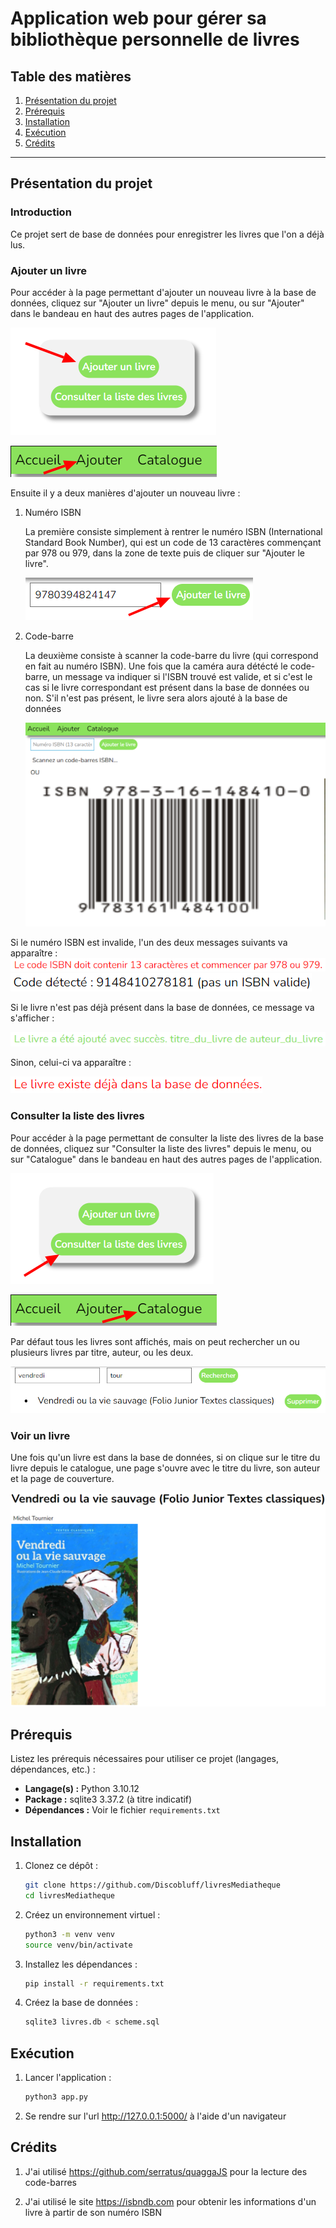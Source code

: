 # Application web pour gérer sa bibliothèque personnelle de livres

## Table des matières
1. [Présentation du projet](#presentation-du-projet)
2. [Prérequis](#prérequis)
3. [Installation](#installation)
4. [Exécution](#exécution)
5. [Crédits](#crédits)

---

## Présentation du projet

### Introduction

Ce projet sert de base de données pour enregistrer les livres que l'on a déjà lus.

### Ajouter un livre

Pour accéder à la page permettant d'ajouter un nouveau livre à la base de données, cliquez sur "Ajouter un livre" depuis le menu, ou sur "Ajouter" dans le bandeau en haut des autres pages de l'application.

![Ajouter un livre](images/ajouter1.png)

![Ajouter un livre](images/ajouter2.png)

Ensuite il y a deux manières d'ajouter un nouveau livre :

1. Numéro ISBN

    La première consiste simplement à rentrer le numéro ISBN (International Standard Book Number), qui est un code de 13 caractères commençant par 978 ou 979, dans la zone de texte puis de cliquer sur "Ajouter le livre".

    ![Ajouter un livre](images/ajouter3.png)

2. Code-barre
    
    La deuxième consiste à scanner la code-barre du livre (qui correspond en fait au numéro ISBN). Une fois que la caméra aura détécté le code-barre, un message va indiquer si l'ISBN trouvé est valide, et si c'est le cas si le livre correspondant est présent dans la base de données ou non. S'il n'est pas présent, le livre sera alors ajouté à la base de données

    ![Ajouter un livre](images/ajouter4.png)

Si le numéro ISBN est invalide, l'un des deux messages suivants va apparaître :
![Nouveau livre](images/ajouterErreur1.png)
![Nouveau livre](images/ajouterErreur2.png)

Si le livre n'est pas déjà présent dans la base de données, ce message va s'afficher :

![Nouveau livre](images/ajouterSucces.png)

Sinon, celui-ci va apparaître :

![Nouveau livre](images/ajouterEchec.png)

### Consulter la liste des livres

Pour accéder à la page permettant de consulter la liste des livres de la base de données, cliquez sur "Consulter la liste des livres" depuis le menu, ou sur "Catalogue" dans le bandeau en haut des autres pages de l'application.

![Catalogue](images/catalogue1.png)

![Catalogue](images/catalogue2.png)

Par défaut tous les livres sont affichés, mais on peut rechercher un ou plusieurs livres par titre, auteur, ou les deux.

![Recherche](images/recherche.png)

### Voir un livre

Une fois qu'un livre est dans la base de données, si on clique sur le titre du livre depuis le catalogue, une page s'ouvre avec le titre du livre, son auteur et la page de couverture.

![Livre](images/livre.png)

## Prérequis

Listez les prérequis nécessaires pour utiliser ce projet (langages, dépendances, etc.) :

- **Langage(s) :** Python 3.10.12
- **Package :** sqlite3 3.37.2 (à titre indicatif)
- **Dépendances :** Voir le fichier `requirements.txt`

## Installation

1. Clonez ce dépôt :
   ```bash
   git clone https://github.com/Discobluff/livresMediatheque
   cd livresMediatheque
   ```

2. Créez un environnement virtuel :
    ```bash
    python3 -m venv venv
    source venv/bin/activate
    ```

3. Installez les dépendances :
    ```bash
    pip install -r requirements.txt
    ```

4. Créez la base de données :
    ```bash
    sqlite3 livres.db < scheme.sql
    ```

## Exécution

1. Lancer l'application :

    ```bash
    python3 app.py
    ```

2. Se rendre sur l'url http://127.0.0.1:5000/ à l'aide d'un navigateur

## Crédits

1. J'ai utilisé https://github.com/serratus/quaggaJS pour la lecture des code-barres

2. J'ai utilisé le site https://isbndb.com pour obtenir les informations d'un livre à partir de son numéro ISBN